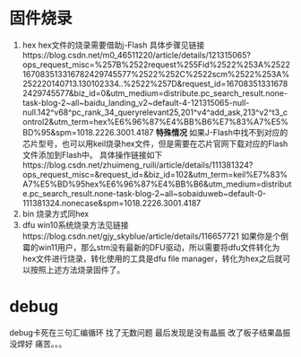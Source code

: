 <!--
 * @Author: 睦疏 
 * @Date: 2023-03-07 16:10:26
 * @LastEditors: 睦疏
 * @LastEditTime: 2023-03-27 21:31:17
 * @FilePath: \硬件组学习\杂.md
 * @Description: 
 * 
 * Copyright (c) 2023 by ${git_name_email}, All Rights Reserved. 
-->
# 固件烧录
1. hex
   hex文件的烧录需要借助j-Flash
   具体步骤见链接https://blog.csdn.net/m0_46511220/article/details/121315065?ops_request_misc=%257B%2522request%255Fid%2522%253A%2522167083513316782429745577%2522%252C%2522scm%2522%253A%252220140713.130102334..%2522%257D&request_id=167083513316782429745577&biz_id=0&utm_medium=distribute.pc_search_result.none-task-blog-2~all~baidu_landing_v2~default-4-121315065-null-null.142^v68^pc_rank_34_queryrelevant25,201^v4^add_ask,213^v2^t3_control2&utm_term=hex%E6%96%87%E4%BB%B6%E7%83%A7%E5%BD%95&spm=1018.2226.3001.4187
   **特殊情况**
   如果J-Flash中找不到对应的芯片型号，也可以用keil烧录hex文件，但是需要在芯片官网下载对应的Flash文件添加到Flash中。
   具体操作链接如下https://blog.csdn.net/zhuimeng_ruili/article/details/111381324?ops_request_misc=&request_id=&biz_id=102&utm_term=keil%E7%83%A7%E5%BD%95hex%E6%96%87%E4%BB%B6&utm_medium=distribute.pc_search_result.none-task-blog-2~all~sobaiduweb~default-0-111381324.nonecase&spm=1018.2226.3001.4187
2. bin
   烧录方式同hex
3. dfu
   win10系统烧录方法见链接https://blog.csdn.net/gjy_skyblue/article/details/116657721
   如果你是个倒霉的win11用户，那么stm没有最新的DFU驱动，所以需要将dfu文件转化为hex文件进行烧录，转化使用的工具是dfu file manager，转化为hex之后就可以按照上述方法烧录固件了。   

# debug
debug卡死在三句汇编循环
找了无数问题
最后发现是没有晶振
改了板子结果晶振没焊好
痛苦。。。
